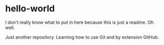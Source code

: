 # hello-world

I don't really know what to put in here because this is just a readme. Oh well.


Just another repository. Learning how to use Git and by extension GitHub.
